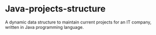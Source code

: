# Java-projects-structure
A dynamic data structure to maintain current projects for an IT company, written in Java programming language.
